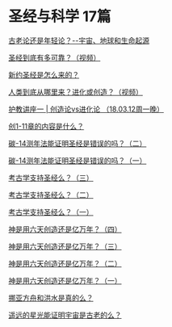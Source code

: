 # 圣经与科学   17篇
    
<a href="https://v.youku.com/v_show/id_XMzQ3NjUyNTk2NA==.html?spm=a2h0j.11185381.listitem_page1.5!3~A" target="_blank">古老论还是年轻论？--宇宙、地球和生命起源<span class="glyphicon glyphicon-new-window"></span></a>

<a href="https://v.youku.com/v_show/id_XMzQ5MzAxMzIyMA==.html?spm=a2h0j.11185381.listitem_page1.5!2~A" target="_blank">圣经到底有多可靠？（视频）<span class="glyphicon glyphicon-new-window"></span></a>

<a href="/node/26489">新约圣经是怎么来的？</a>

<a href="https://v.youku.com/v_show/id_XMzQ2MDQ2Mjc3Mg==.html?spm=a2h0j.11185381.listitem_page1.5!4~A" target="_blank">人类到底从哪里来？进化或创造？（视频）<span class="glyphicon glyphicon-new-window"></span></a>

<a href="/node/23171">护教讲座一 | 创造论vs进化论 （18.03.12周一晚）</a>

<a href="/node/12791">创1-11章的内容是什么？</a>

<a href="/node/12591">碳-14测年法能证明圣经是错误的吗？（二）</a>

<a href="/node/12590">碳-14测年法能证明圣经是错误的吗？（一）</a>

<a href="/node/12589">考古学支持圣经么？（三）</a>

<a href="/node/12588">考古学支持圣经么？（二）</a>

<a href="/node/12587">考古学支持圣经么？（一）</a>

<a href="/node/12586">神是用六天创造还是亿万年？（四）</a>

<a href="/node/12585">神是用六天创造还是亿万年？（三）</a>

<a href="/node/12584">神是用六天创造还是亿万年？（二）</a>

<a href="/node/12583">神是用六天创造还是亿万年？（一）</a>

<a href="/node/12556">挪亚方舟和洪水是真的么？</a>

<a href="/node/12555">遥远的星光能证明宇宙是古老的么？</a>
